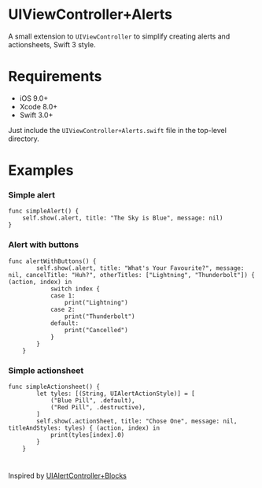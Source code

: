 # UIViewController+Alerts

A small extension to `UIViewController` to simplify creating alerts and actionsheets, Swift 3 style.

# Requirements

- iOS 9.0+
- Xcode 8.0+
- Swift 3.0+

Just include the `UIViewController+Alerts.swift` file in the top-level directory.

# Examples

### Simple alert
```
func simpleAlert() {
    self.show(.alert, title: "The Sky is Blue", message: nil)
}
```

### Alert with buttons
```
func alertWithButtons() {
		self.show(.alert, title: "What's Your Favourite?", message: nil, cancelTitle: "Huh?", otherTitles: ["Lightning", "Thunderbolt"]) { (action, index) in
			switch index {
			case 1:
				print("Lightning")
			case 2:
				print("Thunderbolt")
			default:
				print("Cancelled")
			}
		}
	}
```

### Simple actionsheet
```
func simpleActionsheet() {
		let tyles: [(String, UIAlertActionStyle)] = [
			("Blue Pill", .default),
			("Red Pill", .destructive),
		]
		self.show(.actionSheet, title: "Chose One", message: nil, titleAndStyles: tyles) { (action, index) in
			print(tyles[index].0)
		}
	}
```

#
Inspired by [UIAlertController+Blocks](https://github.com/ryanmaxwell/UIAlertController-Blocks)

